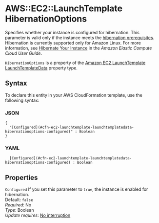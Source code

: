 # AWS::EC2::LaunchTemplate HibernationOptions<a name="aws-properties-ec2-launchtemplate-launchtemplatedata-hibernationoptions"></a>

Specifies whether your instance is configured for hibernation\. This parameter is valid only if the instance meets the [hibernation prerequisites](https://docs.aws.amazon.com/AWSEC2/latest/UserGuide/Hibernate.html#hibernating-prerequisites)\. Hibernation is currently supported only for Amazon Linux\. For more information, see [Hibernate Your Instance](https://docs.aws.amazon.com/AWSEC2/latest/UserGuide/Hibernate.html) in the *Amazon Elastic Compute Cloud User Guide*\.

 `HibernationOptions` is a property of the [Amazon EC2 LaunchTemplate LaunchTemplateData](https://docs.aws.amazon.com/AWSCloudFormation/latest/UserGuide/aws-properties-ec2-launchtemplate-launchtemplatedata.html) property type\.

## Syntax<a name="aws-properties-ec2-launchtemplate-launchtemplatedata-hibernationoptions-syntax"></a>

To declare this entity in your AWS CloudFormation template, use the following syntax:

### JSON<a name="aws-properties-ec2-launchtemplate-launchtemplatedata-hibernationoptions-syntax.json"></a>

```
{
  "[Configured](#cfn-ec2-launchtemplate-launchtemplatedata-hibernationoptions-configured)" : Boolean
}
```

### YAML<a name="aws-properties-ec2-launchtemplate-launchtemplatedata-hibernationoptions-syntax.yaml"></a>

```
﻿  [Configured](#cfn-ec2-launchtemplate-launchtemplatedata-hibernationoptions-configured) : Boolean
```

## Properties<a name="aws-properties-ec2-launchtemplate-launchtemplatedata-hibernationoptions-properties"></a>

`Configured`  <a name="cfn-ec2-launchtemplate-launchtemplatedata-hibernationoptions-configured"></a>
If you set this parameter to `true`, the instance is enabled for hibernation\.  
Default: `false`   
*Required*: No  
*Type*: Boolean  
*Update requires*: [No interruption](https://docs.aws.amazon.com/AWSCloudFormation/latest/UserGuide/using-cfn-updating-stacks-update-behaviors.html#update-no-interrupt)